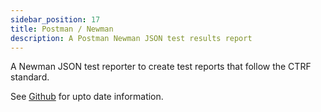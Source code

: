 ```yaml
---
sidebar_position: 17
title: Postman / Newman
description: A Postman Newman JSON test results report
---
```


A Newman JSON test reporter to create test reports that follow the CTRF standard.

See [Github](https://github.com/ctrf-io/newman-reporter-ctrf-json) for upto date information.
